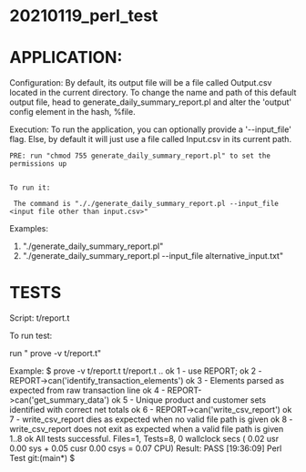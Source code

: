 # 20210119_perl_test


APPLICATION:
============


Configuration:
    By default, its output file will be a file called Output.csv located in the current directory.
    To change the name and path of this default output file, head to generate_daily_summary_report.pl
    and alter the 'output' config element in the hash, %file.


Execution:
    To run the application, you can optionally provide a '--input_file' flag. Else, by default it will
    just use a file called Input.csv in its current path.
    
    PRE: run "chmod 755 generate_daily_summary_report.pl" to set the permissions up
    
    
    To run it:
    
     The command is "././generate_daily_summary_report.pl --input_file <input file other than input.csv>"
    
    
Examples:

1. "./generate_daily_summary_report.pl"
2. "./generate_daily_summary_report.pl --input_file alternative_input.txt"




TESTS
=====

Script: t/report.t

To run test:

   run " prove -v t/report.t"

Example: $ prove -v t/report.t 
t/report.t .. 
ok 1 - use REPORT;
ok 2 - REPORT->can('identify_transaction_elements')
ok 3 - Elements parsed as expected from raw transaction line
ok 4 - REPORT->can('get_summary_data')
ok 5 -   Unique product and customer sets identified with correct net totals
ok 6 - REPORT->can('write_csv_report')
ok 7 - write_csv_report dies as expected when no valid file path is given
ok 8 - write_csv_report does not exit as expected when a valid file path is given
1..8
ok
All tests successful.
Files=1, Tests=8,  0 wallclock secs ( 0.02 usr  0.00 sys +  0.05 cusr  0.00 csys =  0.07 CPU)
Result: PASS
[19:36:09] Perl Test git:(main*) $ 

